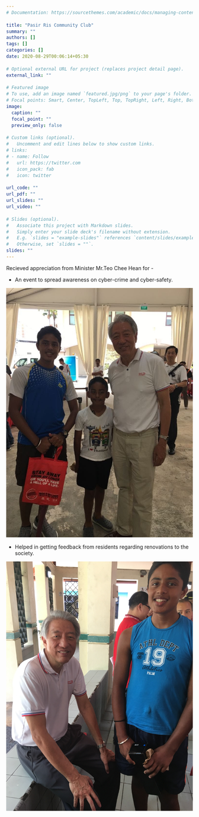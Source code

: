 ```yaml
---
# Documentation: https://sourcethemes.com/academic/docs/managing-content/

title: "Pasir Ris Community Club"
summary: ""
authors: []
tags: []
categories: []
date: 2020-08-29T00:06:14+05:30

# Optional external URL for project (replaces project detail page).
external_link: ""

# Featured image
# To use, add an image named `featured.jpg/png` to your page's folder.
# Focal points: Smart, Center, TopLeft, Top, TopRight, Left, Right, BottomLeft, Bottom, BottomRight.
image:
  caption: ""
  focal_point: ""
  preview_only: false

# Custom links (optional).
#   Uncomment and edit lines below to show custom links.
# links:
# - name: Follow
#   url: https://twitter.com
#   icon_pack: fab
#   icon: twitter

url_code: ""
url_pdf: ""
url_slides: ""
url_video: ""

# Slides (optional).
#   Associate this project with Markdown slides.
#   Simply enter your slide deck's filename without extension.
#   E.g. `slides = "example-slides"` references `content/slides/example-slides.md`.
#   Otherwise, set `slides = ""`.
slides: ""
---
```

Recieved appreciation from Minister Mr.Teo Chee Hean for -

- An event to spread awareness on cyber-crime and cyber-safety.

 ![](images/1.jpg)

- Helped in getting feedback from residents regarding renovations to the society.

![](images/2.JPG)
